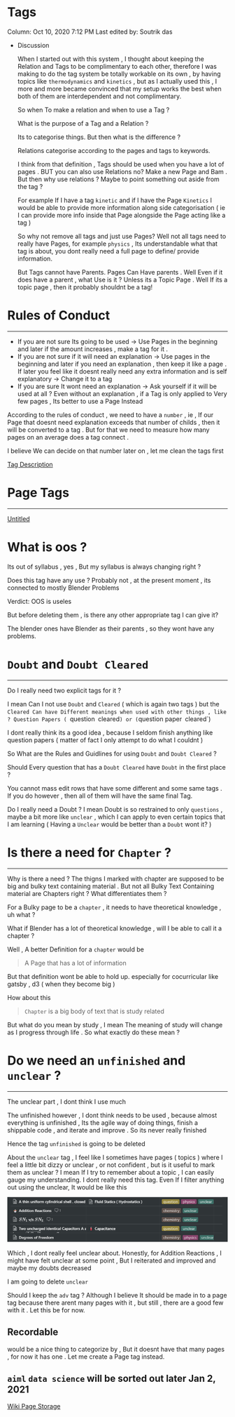 # Tags

Column: Oct 10, 2020 7:12 PM
Last edited by: Soutrik das

- Discussion

    When I started out with this system , I thought about keeping the Relation and Tags to be complimentary to each other, therefore I was making to do the tag system be totally workable on its own , by having topics like `thermodynamics` and `kinetics` , but as I actually used this , I more and more became convinced that my setup works the best when both of them are interdependent and not complimentary. 

    So when To make a relation and when to use a Tag ?

    What is the purpose of a Tag and a Relation ?

    Its to categorise things. But then what is the difference ?

    Relations categorise according to the pages and tags to keywords.

    I think from that definition , Tags should be used when you have a lot of pages . BUT you can also use Relations no? Make a new Page and Bam . But then why use relations ? Maybe to point something out aside from the tag ?

    For example If I have a tag `kinetic` and if I have the Page `Kinetics` I would be able to provide more information along side categorisation ( ie I can provide more info inside that Page alongside the Page acting like a tag )

    So why not remove all tags and just use Pages? Well not all tags need to really have Pages, for example `physics` , Its understandable what that tag is about, you dont really need a full page to define/ provide information. 

    But Tags cannot have Parents. Pages Can Have parents . Well Even if it does have a parent , what Use is it ? Unless its a Topic Page . Well If its a topic page , then it probably shouldnt be a tag!

# Rules of Conduct

---

- If you are not sure Its going to be used → Use Pages in the beginning and later if the amount increases , make a tag for it .
- If you are not sure if it will need an explanation → Use pages in the beginning and later if you need an explanation , then keep it like a page . If later you feel like it doesnt really need any extra information and is self explanatory → Change it to a tag
- If you are sure It wont need an explanation → Ask yourself if it will be used at all ? Even without an explanation , if a Tag is only applied to Very few pages , Its better to use a Page Instead

According to the rules of conduct , we need to have a `number` , ie , If our Page that doesnt need explanation exceeds that number of childs , then it will be converted to a tag . But for that we need to measure how many pages on an average does a tag connect . 

I believe We can decide on that number later on , let me clean the tags first 

[Tag Description](Tags%20cebed453b0114e379bf70d5bab7ee8af/Tag%20Description%2062cd6ac32c634306a8a7dd62632f186d.csv)

# Page Tags

---

[Untitled](Tags%20cebed453b0114e379bf70d5bab7ee8af/Untitled%20Database%2044d387b85a114598a967c6a3b354a8fe.csv)

# What is oos ?

Its out of syllabus  , yes , But my syllabus is always changing right ?

Does this tag have any use ? Probably not , at the present moment , its connected to mostly Blender Problems 

Verdict: OOS is useles 

But before deleting them , is there any other appropriate tag I can give it?

The blender ones have Blender as their parents  , so they wont have any problems.

# `Doubt` and `Doubt Cleared`

---

Do I really need two explicit tags for it ? 

I mean Can I not use `Doubt` and `Cleared` ( which is again two tags ) but the `Cleared Can have Different meanings when used with other things , like ? Question Papers ( `question` `cleared` ) or ( `question paper` `cleared`)

I dont really think its a good idea , because I seldom finish anything like question papers ( matter of fact I only attempt to do what I couldnt ) 

So What are the Rules and Guidlines for using `Doubt` and `Doubt Cleared` ? 

Should Every question that has a `Doubt Cleared` have `Doubt` in the first place ?

You cannot mass edit rows that have some different and some same tags . If you do however , then all of them will have the same final Tag.

Do I really need a Doubt ? I mean Doubt is so restrained to only `questions` , maybe a bit more like `unclear` , which I can apply to even certain topics that I am learning ( Having a `Unclear` would be better than a `Doubt` wont it? )

# Is there a need for `Chapter` ?

---

Why is there a need ? The thigns I marked with chapter are supposed to be big and bulky text containing material . But not all Bulky Text Containing material are Chapters right ? What differentiates them ? 

For a Bulky page to be a `chapter` , it needs to have theoretical knowledge , uh what ?

What if Blender has a lot of theoretical knowledge , will I be able to call it a chapter ? 

Well , A better Definition for a `chapter` would be 

> A Page that has a lot of information

But that definition wont be able to hold up. especially for cocurricular like gatsby , d3 ( when they become big ) 

How about this 

> `Chapter` is a big body of text that is study related

But what do you mean by study , I mean The meaning of study will change as I progress through life . So what exactly do these mean ? 

# Do we need an `unfinished` and `unclear` ?

---

The unclear part , I dont think I use much 

The unfinished however , I dont think needs to be used , because almost everything is unfinished , Its the agile way of doing things, finish a shippable code , and iterate and improve . So its never really finished

Hence the tag `unfinished` is going to be deleted

About the `unclear` tag , I feel like I sometimes have pages ( topics ) where I feel a little bit dizzy or unclear , or not confident , but is it useful to mark them as unclear  ? I mean If I try to remember about a topic , I can easily gauge my understanding. I dont really need this tag. Even If I filter anything out using the unclear, It would be like this 

![Tags%20cebed453b0114e379bf70d5bab7ee8af/Untitled.png](Tags%20cebed453b0114e379bf70d5bab7ee8af/Untitled.png)

Which , I dont really feel unclear about.  Honestly, for Addition Reactions , I might have felt unclear at some point , But I reiterated and improved and maybe my doubts decreased 

I am going to delete `unclear`

Should I keep the `adv` tag ? Although I believe It should be made in to a page tag because there arent many pages with it , but still , there are a good few with it . Let this be for now.

## Recordable

would be a nice thing to categorize by , But it doesnt have that many pages , for now it has one . Let me create a Page tag instead.

## `aiml` `data science` will be sorted out later Jan 2, 2021

 

[Wiki Page Storage](Tags%20cebed453b0114e379bf70d5bab7ee8af/Wiki%20Page%20Storage%2097c03f323bbb4f368f63e8674d38d7b5.csv)